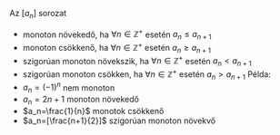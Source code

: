 Az $[a_n]$ sorozat 
- monoton növekedő, ha $\forall n \in \mathbb{Z^+}$ esetén $a_n \leq a_{n+1}$
- monoton csökkenő, ha $\forall n \in \mathbb{Z^+}$ esetén $a_n \geq a_{n+1}$
- szigorúan monoton növekszik, ha $\forall n \in \mathbb{Z^+}$ esetén $a_n < a_{n+1}$
- szigorúan monoton csökken, ha $\forall n \in \mathbb{Z^+}$ esetén $a_n > a_{n+1}$
Példa:
- $a_n=(-1)^n$ nem monoton
- $a_n=2n+1$ monoton növekedő
- $a_n=\frac{1}{n}$ monotok csökkenő
- $a_n=[\frac{n+1}{2}]$ szigorúan monoton növekvő
